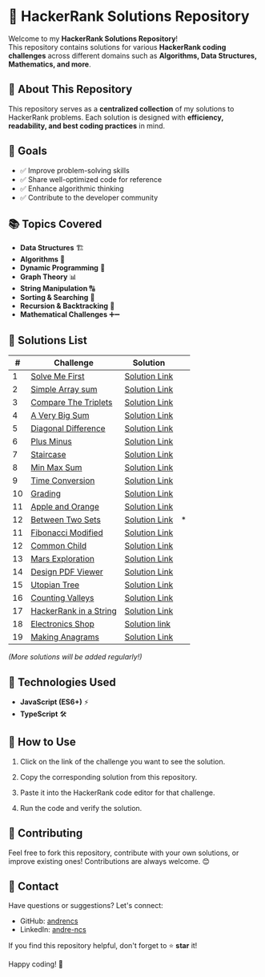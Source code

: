 # 🚀 HackerRank Solutions Repository

Welcome to my **HackerRank Solutions Repository**!  
This repository contains solutions for various **HackerRank coding challenges** across different domains such as **Algorithms, Data Structures, Mathematics, and more**.

## 📌 About This Repository

This repository serves as a **centralized collection** of my solutions to HackerRank problems. Each solution is designed with **efficiency, readability, and best coding practices** in mind.

## 🎯 Goals

- ✅ Improve problem-solving skills
- ✅ Share well-optimized code for reference
- ✅ Enhance algorithmic thinking
- ✅ Contribute to the developer community

## 📚 Topics Covered

- **Data Structures** 🏗️
- **Algorithms** 🔢
- **Dynamic Programming** 🚀
- **Graph Theory** 📊
- **String Manipulation** 🔠
- **Sorting & Searching** 🔎
- **Recursion & Backtracking** 🔁
- **Mathematical Challenges** ➕➖

## 📝 Solutions List

| #   | Challenge                                                                          | Solution                                                               |     |
| --- | ---------------------------------------------------------------------------------- | ---------------------------------------------------------------------- | --- |
| 1   | [Solve Me First](https://hackerrank.com/challenges/solve-me-first)                 | [Solution Link](./Prepare/Algorithms/Warmup/SolveMeFirst.ts)           |     |
| 2   | [Simple Array sum](https://hackerrank.com/challenges/simple-array-sum)             | [Solution Link](./Prepare/Algorithms/Warmup/SimpleArraySum.ts)         |     |
| 3   | [Compare The Triplets](https://hackerrank.com/challenges/compare-the-triplets)     | [Solution Link](./Prepare/Algorithms/Warmup/CompareTheTriplets.ts)     |     |
| 4   | [A Very Big Sum](https://hackerrank.com/challenges/a-very-big-sum)                 | [Solution Link](./Prepare/Algorithms/Warmup/AVeryBigSum.ts)            |     |
| 5   | [Diagonal Difference](https://hackerrank.com/challenges/diagonal-difference/)      | [Solution Link](./Prepare/Algorithms/Warmup/DiagonalDifference.ts)     |     |
| 6   | [Plus Minus](https://hackerrank.com/challenges/plus-minus/)                        | [Solution Link](./Prepare/Algorithms/Warmup/PlusMinus.ts)              |     |
| 7   | [Staircase](https://hackerrank.com/challenges/staircase/)                          | [Solution Link](./Prepare/Algorithms/Warmup/Staircase.ts)              |     |
| 8   | [Min Max Sum](https://hackerrank.com/challenges/mini-max-sum)                      | [Solution Link](./Prepare/Algorithms/Warmup/MinMaxSum.ts)              |     |
| 9   | [Time Conversion](https://hackerrank.com/challenges/time-conversion)               | [Solution Link](./Prepare/Algorithms/Warmup/TimeConversion.ts)         |     |
| 10  | [Grading](https://hackerrank.com/challenges/grading)                               | [Solution Link](./Prepare/Algorithms/Implementation/Grading.ts)        |     |
| 11  | [Apple and Orange](https://hackerrank.com/challenges/apple-and-orange)             | [Solution Link](./Prepare/Algorithms/Implementation/AppleAndOrange.ts) |     |
| 12  | [Between Two Sets](https://hackerrank.com/challenges/between-two-sets)             | [Solution Link](./Prepare/Algorithms/Implementation/BetweenTwoSets.ts) | \*  |
| 11  | [Fibonacci Modified](https://hackerrank.com/challenges/fibonacci-modified)         | [Solution Link](./Dynamic%20programing/FibonacciModified.ts)           |     |
| 12  | [Common Child](https://hackerrank.com/challenges/common-child)                     | [Solution Link](./String/CommonChild.ts)                               |     |
| 13  | [Mars Exploration](https://hackerrank.com/challenges/mars-exploration)             | [Solution Link](./String/MarsExploration.ts)                           |     |
| 14  | [Design PDF Viewer](https://hackerrank.com/challenges/designer-pdf-viewer)         | [Solution Link](./Implementation/DesignPDFViewer.ts)                   |     |
| 15  | [Utopian Tree](https://hackerrank.com/challenges/utopian-tree)                     | [Solution Link](./Implementation/UtopianTree.ts)                       |     |
| 16  | [Counting Valleys](https://hackerrank.com/challenges/counting-valleys)             | [Solution Link](./Implementation/CountingValleys.ts)                   |     |
| 17  | [HackerRank in a String](https://hackerrank.com/challenges/hackerrank-in-a-string) | [Solution Link](./String/HackerRankInAString.ts)                       |     |
| 18  | [Electronics Shop](https://hackerrank.com/challenges/electronics-shop)             | [Solution link](./Implementation/EletronicsShop.ts)                    |     |
| 19  | [Making Anagrams](https://hackerrank.com/challenges/making-anagrams)               | [Solution Link](./String/MakingAnagrams.ts)                            |     |

_(More solutions will be added regularly!)_

## 🔧 Technologies Used

- **JavaScript (ES6+)** ⚡
- **TypeScript** 🛠️

## 🚀 How to Use

1. Click on the link of the challenge you want to see the solution.

2. Copy the corresponding solution from this repository.

3. Paste it into the HackerRank code editor for that challenge.

4. Run the code and verify the solution.

## 🌟 Contributing

Feel free to fork this repository, contribute with your own solutions, or improve existing ones! Contributions are always welcome. 😊

## 📩 Contact

Have questions or suggestions? Let's connect:

- GitHub: [andrencs](https://github.com/andrencs)
- LinkedIn: [andre-ncs](https://linkedin.com/in/andre-ncs/)

If you find this repository helpful, don't forget to ⭐ **star** it!

Happy coding! 🚀
